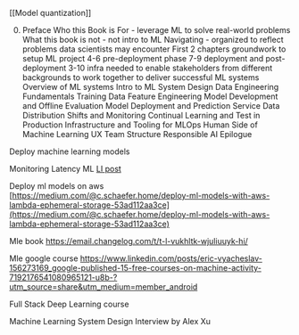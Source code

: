 [[Model quantization]]

0. Preface
Who this Book is For - leverage ML to solve real-world problems
What this book is not - not intro to ML
Navigating - organized to reflect problems data scientists may encounter
First 2 chapters groundwork to setup ML project
4-6 pre-deployment phase
7-9 deployment and post-deployment
3-10 infra needed to enable stakeholders from different backgrounds to work together to deliver successful ML systems
Overview of ML systems
Intro to ML System Design
Data Engineering Fundamentals
Training Data
Feature Engineering
Model Development and Offline Evaluation
Model Deployment and Prediction Service
Data Distribution Shifts and Monitoring
Continual Learning and Test in Production
Infrastructure and Tooling for MLOps
Human Side of Machine Learning
UX
Team Structure
Responsible AI
Epilogue

Deploy machine learning models

Monitoring Latency ML [LI post](https://www.linkedin.com/posts/aurimas-griciunas_mlops-machinelearning-dataengineering-activity-7035877628007874560-EXyk?utm_source=share&utm_medium=member_desktop)

Deploy ml models on aws  
[https://medium.com/@c.schaefer.home/deploy-ml-models-with-aws-lambda-ephemeral-storage-53ad112aa3ce](https://medium.com/@c.schaefer.home/deploy-ml-models-with-aws-lambda-ephemeral-storage-53ad112aa3ce)

Mle book
https://email.changelog.com/t/t-l-vukhltk-wjuliuuyk-hi/

Mle google course
https://www.linkedin.com/posts/eric-vyacheslav-156273169_google-published-15-free-courses-on-machine-activity-7192176541080965121-u8b-?utm_source=share&utm_medium=member_android

Full Stack Deep Learning course

Machine Learning System Design Interview by Alex Xu